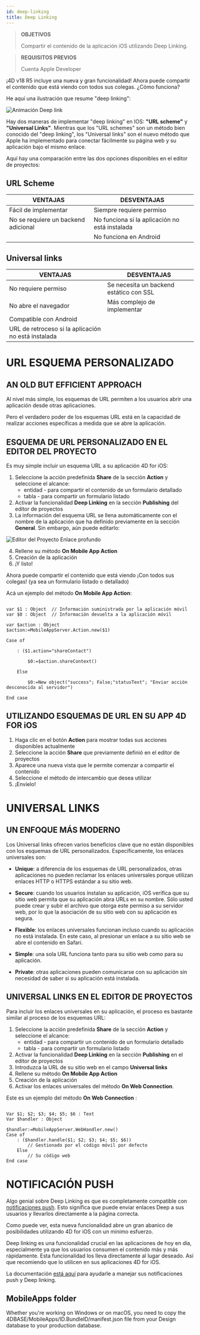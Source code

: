```yaml
---
id: deep-linking
title: Deep Linking
---
```


> **OBJETIVOS**
> 
> Compartir el contenido de la aplicación iOS utilizando Deep Linking.

> **REQUISITOS PREVIOS**
> 
> Cuenta Apple Developer

¡4D v18 R5 incluye una nueva y gran funcionalidad! Ahora puede compartir el contenido que está viendo con todos sus colegas. ¿Cómo funciona?

He aquí una ilustración que resume "deep linking":

![Animación Deep link](assets/en/deeplinking/4d-for-ios-deeplinking.gif)

Hay dos maneras de implementar "deep linking" en IOS: **"URL scheme"** y **"Universal Links"**. Mientras que los "URL schemes" son un método bien conocido del "deep linking", los "Universal links" son el nuevo método que Apple ha implementado para conectar fácilmente su página web y su aplicación bajo el mismo enlace.

Aquí hay una comparación entre las dos opciones disponibles en el editor de proyectos:

## URL Scheme

| VENTAJAS                            | DESVENTAJAS                                    |
| ----------------------------------- | ---------------------------------------------- |
| Fácil de implementar                | Siempre requiere permiso                       |
| No se requiere un backend adicional | No funciona si la aplicación no está instalada |
|                                     | No funciona en Android                         |

## Universal links

| VENTAJAS                                            | DESVENTAJAS                             |
| --------------------------------------------------- | --------------------------------------- |
| No requiere permiso                                 | Se necesita un backend estático con SSL |
| No abre el navegador                                | Más complejo de implementar             |
| Compatible con Android                              |                                         |
| URL de retroceso si la aplicación no está instalada |                                         |

# URL ESQUEMA PERSONALIZADO

## AN OLD BUT EFFICIENT APPROACH

Al nivel más simple, los esquemas de URL permiten a los usuarios abrir una aplicación desde otras aplicaciones.

Pero el verdadero poder de los esquemas URL está en la capacidad de realizar acciones específicas a medida que se abre la aplicación.

## ESQUEMA DE URL PERSONALIZADO EN EL EDITOR DEL PROYECTO

Es muy simple incluir un esquema URL a su aplicación 4D for iOS:

1. Seleccione la acción predefinida **Share** de la sección **Action** y seleccione el alcance:
    *   entidad - para compartir el contenido de un formulario detallado
    *   tabla - para compartir un formulario listado
2. Activar la funcionalidad **Deep Linking** en la sección **Publishing** del editor de proyectos
3. La información del esquema URL se llena automáticamente con el nombre de la aplicación que ha definido previamente en la sección **General**. Sin embargo, aún puede editarlo:

![Editor del Proyecto Enlace profundo](assets/en/deeplinking/deep-linking-project-editor-publishing-section.png)

4. Rellene su método **On Mobile App Action**
5. Creación de la aplicación
6. ¡Y listo!

Ahora puede compartir el contenido que está viendo ¡Con todos sus colegas! (ya sea un formulario listado o detallado)

Acá un ejemplo del método **On Mobile App Action**:

```4d

var $1 : Object  // Información suministrada por la aplicación móvil
var $0 : Object  // Información devuelta a la aplicación móvil

var $action : Object
$action:=MobileAppServer.Action.new($1)

Case of 

    : ($1.action="shareContact")

        $0:=$action.shareContext()

    Else 

        $0:=New object("success"; False;"statusText"; "Enviar acción desconocida al servidor")

End case 

```

## UTILIZANDO ESQUEMAS DE URL EN SU APP 4D FOR iOS

1. Haga clic en el botón **Action** para mostrar todas sus acciones disponibles actualmente
2. Seleccione la acción **Share** que previamente definió en el editor de proyectos
3. Aparece una nueva vista que le permite comenzar a compartir el contenido
4. Seleccione el método de intercambio que desea utilizar
5. ¡Envíelo!

# UNIVERSAL LINKS

## UN ENFOQUE MÁS MODERNO

Los Universal links ofrecen varios beneficios clave que no están disponibles con los esquemas de URL personalizados. Específicamente, los enlaces universales son:

* **Unique**: a diferencia de los esquemas de URL personalizados, otras aplicaciones no pueden reclamar los enlaces universales porque utilizan enlaces HTTP o HTTPS estándar a su sitio web.

* **Secure**: cuando los usuarios instalan su aplicación, iOS verifica que su sitio web permita que su aplicación abra URLs en su nombre. Sólo usted puede crear y subir el archivo que otorga este permiso a su servidor web, por lo que la asociación de su sitio web con su aplicación es segura.

* **Flexible**: los enlaces universales funcionan incluso cuando su aplicación no está instalada. En este caso, al presionar un enlace a su sitio web se abre el contenido en Safari.

* **Simple**: una sola URL funciona tanto para su sitio web como para su aplicación.

* **Private**: otras aplicaciones pueden comunicarse con su aplicación sin necesidad de saber si su aplicación está instalada.

## UNIVERSAL LINKS EN EL EDITOR DE PROYECTOS

Para incluir los enlaces universales en su aplicación, el proceso es bastante similar al proceso de los esquemas URL:

1. Seleccione la acción predefinida **Share** de la sección **Action** y seleccione el alcance:
    *   entidad - para compartir un contenido de un formulario detallado
    *   tabla - para compartir un formulario listado
2. Activar la funcionalidad **Deep Linking** en la sección **Publishing** en el editor de proyectos
3. Introduzca la URL de su sitio web en el campo **Universal links**
4. Rellene su método **On Mobile App Action**
5. Creación de la aplicación
6. Activar los enlaces universales del método **On Web Connection**.

Este es un ejemplo del método **On Web Connection** :

```4d

Var $1; $2; $3; $4; $5; $6 : Text
Var $handler : Object

$handler:=MobileAppServer.WebHandler.new()
Case of
    : ($handler.handle($1; $2; $3; $4; $5; $6))
        // Gestionado por el código móvil por defecto
    Else
        // Su código web
End case

```


# NOTIFICACIÓN PUSH

Algo genial sobre Deep Linking es que es completamente compatible con [notificaciones push](push-notification.html). Esto significa que puede enviar enlaces Deep a sus usuarios y llevarlos directamente a la página correcta.

Como puede ver, esta nueva funcionalidad abre un gran abanico de posibilidades utilizando 4D for iOS con un mínimo esfuerzo.

Deep linking es una funcionalidad crucial en las aplicaciones de hoy en día, especialmente ya que los usuarios consumen el contenido más y más rápidamente. Esta funcionalidad los lleva directamente al lugar deseado. Así que recomiendo que lo utilicen en sus aplicaciones 4D for iOS.

La documentación [está aquí](https://github.com/4d-for-ios/4D-Mobile-App-Server/blob/18R4/Documentation/Classes/PushNotification.md) para ayudarle a manejar sus notificaciones push y Deep linking.

## MobileApps folder

Whether you're working on Windows or on macOS, you need to copy the 4DBASE/MobileApps/ID.BundleID/manifest.json file from your Design database to your production database.  




